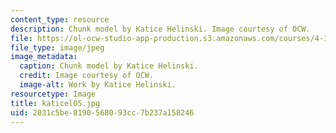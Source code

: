 ```yaml
---
content_type: resource
description: Chunk model by Katice Helinski. Image courtesy of OCW.
file: https://ol-ocw-studio-app-production.s3.amazonaws.com/courses/4-196-architecture-design-level-ii-cuba-studio-spring-2004/2031c5be8190568093cc7b237a158246_katicel05.jpg
file_type: image/jpeg
image_metadata:
  caption: Chunk model by Katice Helinski.
  credit: Image courtesy of OCW.
  image-alt: Work by Katice Helinski.
resourcetype: Image
title: katicel05.jpg
uid: 2031c5be-8190-5680-93cc-7b237a158246
---
```

